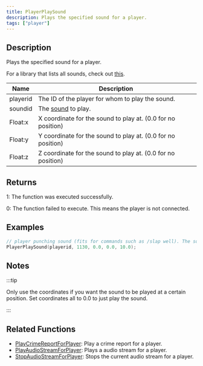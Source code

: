 ```yaml
---
title: PlayerPlaySound
description: Plays the specified sound for a player.
tags: ["player"]
---
```


## Description

Plays the specified sound for a player.

For a library that lists all sounds, check out [this](https://github.com/WoutProvost/samp-sound-array).

| Name     | Description                                                  |
| -------- | ------------------------------------------------------------ |
| playerid | The ID of the player for whom to play the sound.             |
| soundid  | The [sound](../resources/sound-ids) to play.                 |
| Float:x  | X coordinate for the sound to play at. (0.0 for no position) |
| Float:y  | Y coordinate for the sound to play at. (0.0 for no position) |
| Float:z  | Z coordinate for the sound to play at. (0.0 for no position) |

## Returns

1: The function was executed successfully.

0: The function failed to execute. This means the player is not connected.

## Examples

```c
// player punching sound (fits for commands such as /slap well). The sound will be quiet, as the source is actually 10 meters above the player.
PlayerPlaySound(playerid, 1130, 0.0, 0.0, 10.0);
```

## Notes

:::tip

Only use the coordinates if you want the sound to be played at a certain position. Set coordinates all to 0.0 to just play the sound.

:::

## Related Functions

- [PlayCrimeReportForPlayer](PlayCrimeReportForPlayer): Play a crime report for a player.
- [PlayAudioStreamForPlayer](PlayAudioStreamForPlayer): Plays a audio stream for a player.
- [StopAudioStreamForPlayer](StopAudioStreamForPlayer): Stops the current audio stream for a player.
